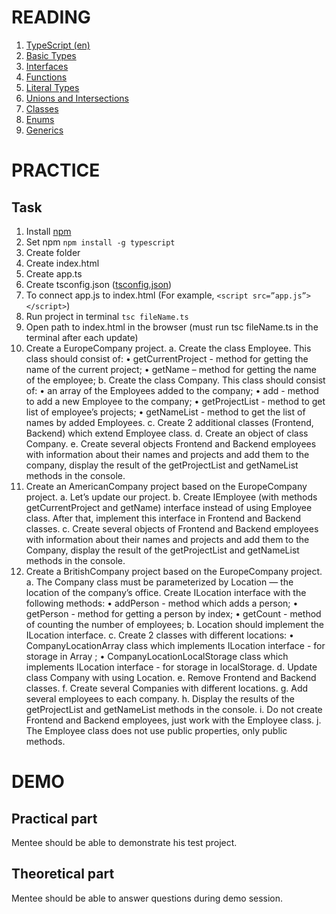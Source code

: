 # READING

1. [TypeScript (en)](https://www.typescriptlang.org/docs/handbook/basic-types.html)
2. [Basic Types](https://www.typescriptlang.org/docs/handbook/basic-types.html)
3. [Interfaces](https://www.typescriptlang.org/docs/handbook/interfaces.html)
4. [Functions](https://www.typescriptlang.org/docs/handbook/functions.html)
5. [Literal Types](https://www.typescriptlang.org/docs/handbook/literal-types.html)
6. [Unions and Intersections](https://www.typescriptlang.org/docs/handbook/unions-and-intersections.html)
7. [Classes](https://www.typescriptlang.org/docs/handbook/classes.html)
8. [Enums](https://www.typescriptlang.org/docs/handbook/enums.html)
9. [Generics](https://www.typescriptlang.org/docs/handbook/generics.html)

# PRACTICE
## Task

1. Install [npm](https://nodejs.org/en/download/)
2. Set npm
    `npm install -g typescript`
3. Create folder
4. Create index.html 
5. Create app.ts 
6. Create tsconfig.json ([tsconfig.json](https://www.typescriptlang.org/docs/handbook/tsconfig-json.html))
7. To connect app.js to index.html (For example, `<script src=”app.js”></script>`)
8. Run project in terminal
    `tsc fileName.ts`
9. Open path to index.html in the browser (must run tsc fileName.ts in the terminal after each update)
10. Create a EuropeCompany project.
    a. Create the class Employee. This class should consist of:
        •	getCurrentProject - method for getting the name of the current project;
        •	getName – method for getting  the name of the employee;
    b. Create the class Company. This class should consist of:
        •	an array of the Employees added to the company;
        •	add - method to add a new Employee to the company;
        •	getProjectList  - method to get list of employee’s projects;
        •	getNameList - method to get the list of names by added Employees.
    c. Create 2 additional classes (Frontend, Backend) which extend Employee class.
    d. Create an object of class Company.
    e. Create several objects Frontend and Backend employees with information about their names and projects and add them to the company, display the result of the getProjectList and getNameList methods in the console.
11. Create an AmericanCompany project based on the EuropeCompany project.
    a. Let’s update our project.
    b. Create IEmployee (with methods  getCurrentProject  and getName) interface instead of using Employee class. After that, implement this interface in Frontend and Backend classes.
    c. Create several objects of Frontend and Backend employees with information about their names and projects and add them to the Company, display the result of the getProjectList and getNameList methods in the console.
12. Create a BritishCompany project based on the EuropeCompany project.
    a. The Company class must be parameterized by Location — the location of the company’s office. Create ILocation interface with the following methods:
        •	addPerson - method which adds a person;
        •	getPerson - method for getting a person by index;
        •	getCount - method of counting the number of employees;
    b. Location should implement the ILocation interface.
    c. Create 2 classes with different locations:
        •	CompanyLocationArray class which implements ILocation interface - for storage in Array <type>;
        •	CompanyLocationLocalStorage class which implements ILocation interface - for storage in localStorage.
    d. Update class Company with using Location.
    e. Remove Frontend and Backend classes.
    f. Create several Companies with different locations. 
    g. Add several employees to each company.
    h. Display the results of the getProjectList and getNameList methods in the console.
    i. Do not create Frontend and Backend employees, just work with the Employee class.
    j. The Employee class does not use public properties, only public methods.

# DEMO
## Practical part

Mentee should be able to demonstrate his test project.

## Theoretical part

Mentee should be able to answer questions during demo session.

